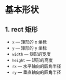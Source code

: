 # 基本形状

## 1. rect 矩形

- `x` — 矩形的 x 坐标
- `y` — 矩形的 y 坐标
- `width` — 矩形的宽度
- `height` — 矩形的高度
- `rx` — 水平轴向的圆角半径
- `ry` — 垂直轴向的圆角半径
